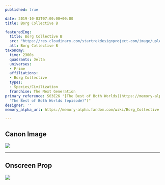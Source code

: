 ```yaml
---
published: true

date: 2019-10-03T07:00:00+00:00
title: Borg Collective B

featuredImg:
  title: Borg Collective B
  src: "https://res.cloudinary.com/startrekdesignproject-com/image/upload/v1570116389/BorgB.png"
  alt: Borg Collective B
taxonomy:
  time: 2300s
  quadrants: Delta
  universes:
  - Prime
  affiliations:
  - Borg Collective
  types:
  - Species/Civilization
  franchise: The Next Generation
primary_reference: S03E26 "[The Best of Both Worlds](https://memory-alpha.fandom.com/wiki/The_Best_of_Both_Worlds
  "The Best of Both Worlds (episode)")"
designer: ''
memory_alpha_url: https://memory-alpha.fandom.com/wiki/Borg_Collective

---
```

## Canon Image

![](https://res.cloudinary.com/startrekdesignproject-com/image/upload/v1570116323/BorgB_TNG3x26.jpg)

___
## Onscreen Prop

![](https://res.cloudinary.com/startrekdesignproject-com/image/upload/v1570116322/BorgB_Prop.jpg)